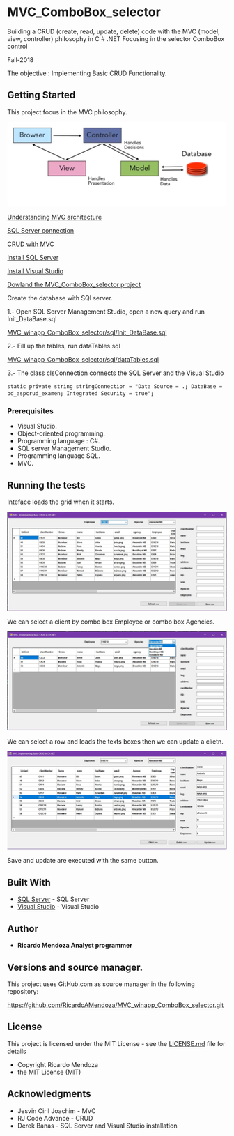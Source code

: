 # MVC_ComboBox_selector

Building a CRUD (create, read, update, delete) code with the MVC (model, view, controller) philosophy in  C # .NET Focusing in the selector ComboBox control

Fall-2018

The objective : Implementing Basic CRUD Functionality.

## Getting Started

This project focus in the MVC philosophy.

![MVC](/img/MVCmodel.JPG "MVC")

[Understanding MVC architecture](https://www.youtube.com/watch?v=eTdVkgF_Slo)

[SQL Server connection](https://www.youtube.com/watch?v=OdDkFPO_nto)

[CRUD with MVC](https://www.youtube.com/watch?v=_H8vswpMSOw&t=650s)

[Install SQL Server](https://www.microsoft.com/en-ca/sql-server/sql-server-downloads)

[Install Visual Studio](https://visualstudio.microsoft.com/)

[Dowland the MVC_ComboBox_selector project](https://github.com/RicardoAMendoza/MVC_winapp_ComboBox_selector)


Create the database with SQl server. 

1.- Open SQL Server Management Studio, open a new query and run Init_DataBase.sql

[MVC_winapp_ComboBox_selector/sql/Init_DataBase.sql](https://github.com/RicardoAMendoza/MVC_winapp_ComboBox_selector/blob/master/sql/Init_DataBase.sql)

2.- Fill up the tables, run dataTables.sql

[MVC_winapp_ComboBox_selector/sql/dataTables.sql](https://github.com/RicardoAMendoza/MVC_winapp_ComboBox_selector/blob/master/sql/Init_DataBase.sql)

3.- The class clsConnection connects the SQL Server and the Visual Studio

```
static private string stringConnection = "Data Source = .; DataBase = bd_aspcrud_examen; Integrated Security = true";
```

### Prerequisites

 * Visual Studio.
 * Object-oriented programming.
 * Programming language : C#.
 * SQL server Management Studio.
 * Programming language SQL.
 * MVC.

## Running the tests

Inteface loads the grid when it starts.

![INIT](/img/init.jpg "Init")

We can select a client by combo box Employee or combo box Agencies.

![Select by Employee or Agency](/img/select.jpg "Select by employee or agency")

We can select a row and loads the texts boxes then we can update a clietn.

![Select By Row](/img/byRow.jpg "Select by row")

Save and update are executed with the same button.


## Built With

* [SQL Server](https://www.microsoft.com/en-ca/sql-server/sql-server-downloads) - SQL Server
* [Visual Studio](https://visualstudio.microsoft.com/) - Visual Studio

## Author

* **Ricardo Mendoza Analyst programmer**

## Versions and source manager. 

This project uses GitHub.com as source manager in the following repository:

https://github.com/RicardoAMendoza/MVC_winapp_ComboBox_selector.git


## License

This project is licensed under the MIT License - see the [LICENSE.md](LICENSE.md) file for details

- Copyright Ricardo Mendoza
- the MIT License (MIT)

## Acknowledgments

* Jesvin Ciril Joachim - MVC
* RJ Code Advance - CRUD
* Derek Banas - SQL Server and Visual Studio installation








